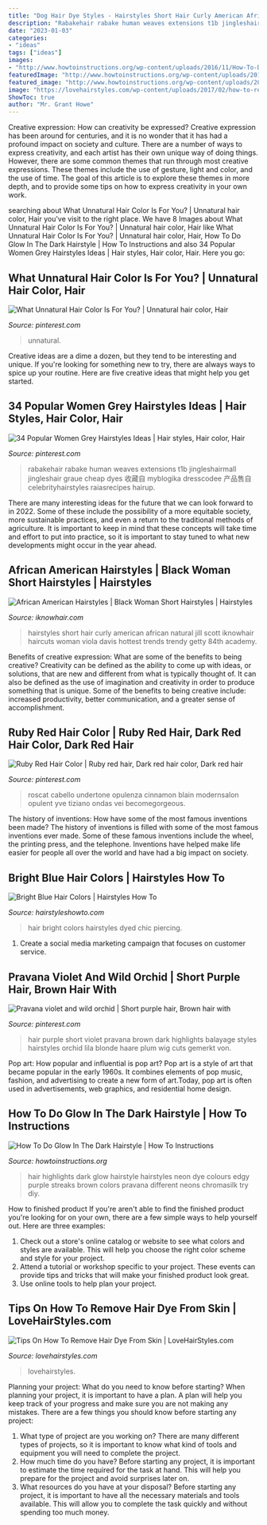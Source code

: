 ```yaml
---
title: "Dog Hair Dye Styles - Hairstyles Short Hair Curly American African Natural Jill Scott Iknowhair Haircuts Woman Viola Davis Hottest Trends Trendy Getty 84th Academy"
description: "Rabakehair rabake human weaves extensions t1b jingleshairmall jingleshair graue cheap dyes 收藏自 myblogika dresscodee 产品售自 celebrityhairstyles raiasrecipes hairup"
date: "2023-01-03"
categories:
- "ideas"
tags: ["ideas"]
images:
- "http://www.howtoinstructions.org/wp-content/uploads/2016/11/How-To-Do-Glow-In-The-Dark-Hairstyle-2.jpg"
featuredImage: "http://www.howtoinstructions.org/wp-content/uploads/2016/11/How-To-Do-Glow-In-The-Dark-Hairstyle-2.jpg"
featured_image: "http://www.howtoinstructions.org/wp-content/uploads/2016/11/How-To-Do-Glow-In-The-Dark-Hairstyle-2.jpg"
image: "https://lovehairstyles.com/wp-content/uploads/2017/02/how-to-remove-hair-dye-from-skin-7.jpg"
ShowToc: true
author: "Mr. Grant Howe"
---
```



Creative expression: How can creativity be expressed?
Creative expression has been around for centuries, and it is no wonder that it has had a profound impact on society and culture. There are a number of ways to express creativity, and each artist has their own unique way of doing things. However, there are some common themes that run through most creative expressions. These themes include the use of gesture, light and color, and the use of time. The goal of this article is to explore these themes in more depth, and to provide some tips on how to express creativity in your own work.

	

		
searching about What Unnatural Hair Color Is For You? | Unnatural hair color, Hair you've visit to the right place. We have 8 Images about What Unnatural Hair Color Is For You? | Unnatural hair color, Hair like What Unnatural Hair Color Is For You? | Unnatural hair color, Hair, How To Do Glow In The Dark Hairstyle | How To Instructions and also 34 Popular Women Grey Hairstyles Ideas | Hair styles, Hair color, Hair. Here you go:
		
    
## What Unnatural Hair Color Is For You? | Unnatural Hair Color, Hair

<img loading=lazy src="https://i.pinimg.com/736x/5f/aa/ee/5faaee4cfdf01a5a1979f5ca6c35a1e1.jpg" onerror="this.onerror=null;this.src='https://tse2.mm.bing.net/th?id=OIP.iUQiBYdvqEGiPRN2S9Rd3QHaLA&amp;pid=15.1';" alt="What Unnatural Hair Color Is For You? | Unnatural hair color, Hair">

_Source: pinterest.com_

>unnatural. 

	

Creative ideas are a dime a dozen, but they tend to be interesting and unique. If you're looking for something new to try, there are always ways to spice up your routine. Here are five creative ideas that might help you get started.

    
## 34 Popular Women Grey Hairstyles Ideas | Hair Styles, Hair Color, Hair

<img loading=lazy src="https://i.pinimg.com/736x/ec/4f/ee/ec4fee1a8e3b2e749d8571e93ab21fe0.jpg" onerror="this.onerror=null;this.src='https://tse1.mm.bing.net/th?id=OIP.mMIXRWCDKYU-O0_-AqLZywHaLH&amp;pid=15.1';" alt="34 Popular Women Grey Hairstyles Ideas | Hair styles, Hair color, Hair">

_Source: pinterest.com_

>rabakehair rabake human weaves extensions t1b jingleshairmall jingleshair graue cheap dyes 收藏自 myblogika dresscodee 产品售自 celebrityhairstyles raiasrecipes hairup. 

	

There are many interesting ideas for the future that we can look forward to in 2022. Some of these include the possibility of a more equitable society, more sustainable practices, and even a return to the traditional methods of agriculture. It is important to keep in mind that these concepts will take time and effort to put into practice, so it is important to stay tuned to what new developments might occur in the year ahead.

    
## African American Hairstyles | Black Woman Short Hairstyles | Hairstyles

<img loading=lazy src="http://www.iknowhair.com/wp-content/uploads/Short-Hairstyles-For-Black-Women007.jpg" onerror="this.onerror=null;this.src='https://tse2.mm.bing.net/th?id=OIP.9b1EoTwYkQU_qP8uqew4zAHaKu&amp;pid=15.1';" alt="African American Hairstyles | Black Woman Short Hairstyles | Hairstyles">

_Source: iknowhair.com_

>hairstyles short hair curly american african natural jill scott iknowhair haircuts woman viola davis hottest trends trendy getty 84th academy. 

	

Benefits of creative expression: What are some of the benefits to being creative?
Creativity can be defined as the ability to come up with ideas, or solutions, that are new and different from what is typically thought of. It can also be defined as the use of imagination and creativity in order to produce something that is unique. Some of the benefits to being creative include: increased productivity, better communication, and a greater sense of accomplishment.

    
## Ruby Red Hair Color | Ruby Red Hair, Dark Red Hair Color, Dark Red Hair

<img loading=lazy src="https://i.pinimg.com/736x/6c/74/59/6c74594a6694adf9259c403f8a854872.jpg" onerror="this.onerror=null;this.src='https://tse4.mm.bing.net/th?id=OIP.5qlQI2dw0dNSDpzQaI07vwHaJ4&amp;pid=15.1';" alt="Ruby Red Hair Color | Ruby red hair, Dark red hair color, Dark red hair">

_Source: pinterest.com_

>roscat cabello undertone opulenza cinnamon blain modernsalon opulent yve tiziano ondas vei becomegorgeous. 

	

The history of inventions: How have some of the most famous inventions been made?
The history of inventions is filled with some of the most famous inventions ever made. Some of these famous inventions include the wheel, the printing press, and the telephone. Inventions have helped make life easier for people all over the world and have had a big impact on society.

    
## Bright Blue Hair Colors | Hairstyles How To

<img loading=lazy src="http://hairstyleshowto.com/wp-content/uploads/2014/04/blue1.jpg" onerror="this.onerror=null;this.src='https://tse2.mm.bing.net/th?id=OIP.iTzxhyostoPdb-sCDDYJpAHaLk&amp;pid=15.1';" alt="Bright Blue Hair Colors | Hairstyles How To">

_Source: hairstyleshowto.com_

>hair bright colors hairstyles dyed chic piercing. 

	

1. Create a social media marketing campaign that focuses on customer service.

    
## Pravana Violet And Wild Orchid | Short Purple Hair, Brown Hair With

<img loading=lazy src="https://i.pinimg.com/736x/9c/cf/7f/9ccf7f3367b94f19db267ddfc4c72f65--pravana-violet-violet-balayage.jpg" onerror="this.onerror=null;this.src='https://tse4.mm.bing.net/th?id=OIP.JbcabcqIKgDLJ4bEnmr4EAHaJ3&amp;pid=15.1';" alt="Pravana violet and wild orchid | Short purple hair, Brown hair with">

_Source: pinterest.com_

>hair purple short violet pravana brown dark highlights balayage styles hairstyles orchid lila blonde haare plum wig cuts gemerkt von. 

	

Pop art: How popular and influential is pop art?
Pop art is a style of art that became popular in the early 1960s. It combines elements of pop music, fashion, and advertising to create a new form of art.Today, pop art is often used in advertisements, web graphics, and residential home design.

    
## How To Do Glow In The Dark Hairstyle | How To Instructions

<img loading=lazy src="http://www.howtoinstructions.org/wp-content/uploads/2016/11/How-To-Do-Glow-In-The-Dark-Hairstyle-2.jpg" onerror="this.onerror=null;this.src='https://tse2.mm.bing.net/th?id=OIP.WoGygrDvBuZjcfJwQOl71AHaJ-&amp;pid=15.1';" alt="How To Do Glow In The Dark Hairstyle | How To Instructions">

_Source: howtoinstructions.org_

>hair highlights dark glow hairstyle hairstyles neon dye colours edgy purple streaks brown colors pravana different neons chromasilk try diy. 

	

How to finished product
If you're aren't able to find the finished product you're looking for on your own, there are a few simple ways to help yourself out. Here are three examples: 
1. Check out a store's online catalog or website to see what colors and styles are available. This will help you choose the right color scheme and style for your project.
2. Attend a tutorial or workshop specific to your project. These events can provide tips and tricks that will make your finished product look great.
3. Use online tools to help plan your project.

    
## Tips On How To Remove Hair Dye From Skin | LoveHairStyles.com

<img loading=lazy src="https://lovehairstyles.com/wp-content/uploads/2017/02/how-to-remove-hair-dye-from-skin-7.jpg" onerror="this.onerror=null;this.src='https://tse3.mm.bing.net/th?id=OIP.0GjeD7WjM0-AkugwhfvWlAHaD4&amp;pid=15.1';" alt="Tips On How To Remove Hair Dye From Skin | LoveHairStyles.com">

_Source: lovehairstyles.com_

>lovehairstyles. 

	

Planning your project: What do you need to know before starting?
When planning your project, it is important to have a plan. A plan will help you keep track of your progress and make sure you are not making any mistakes. There are a few things you should know before starting any project:
1. What type of project are you working on? There are many different types of projects, so it is important to know what kind of tools and equipment you will need to complete the project.
2. How much time do you have? Before starting any project, it is important to estimate the time required for the task at hand. This will help you prepare for the project and avoid surprises later on.
3. What resources do you have at your disposal? Before starting any project, it is important to have all the necessary materials and tools available. This will allow you to complete the task quickly and without spending too much money.

